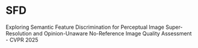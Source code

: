 # SFD
Exploring Semantic Feature Discrimination for Perceptual Image Super-Resolution and Opinion-Unaware No-Reference Image Quality Assessment - CVPR 2025
